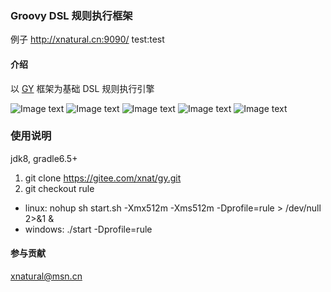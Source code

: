 ### Groovy DSL 规则执行框架
例子 http://xnatural.cn:9090/ test:test

#### 介绍
以 [GY](https://gitee.com/xnat/gy) 框架为基础 DSL 规则执行引擎

![Image text](https://gitee.com/xnat/tmp/raw/master/img/decision_dashbrod.png)
![Image text](https://gitee.com/xnat/tmp/raw/master/img/decisions.png)
![Image text](https://gitee.com/xnat/tmp/raw/master/img/decision_records.png)
![Image text](https://gitee.com/xnat/tmp/raw/master/img/decision_result_detail.png)
![Image text](https://gitee.com/xnat/tmp/raw/master/img/collect_records.png)


### 使用说明
jdk8, gradle6.5+

1. git clone https://gitee.com/xnat/gy.git
2. git checkout rule
 * linux: nohup sh start.sh -Xmx512m -Xms512m -Dprofile=rule > /dev/null 2>&1 &
 * windows: ./start -Dprofile=rule


#### 参与贡献
xnatural@msn.cn